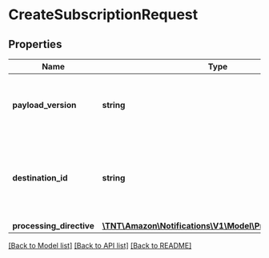# CreateSubscriptionRequest

## Properties
Name | Type | Description | Notes
------------ | ------------- | ------------- | -------------
**payload_version** | **string** | The version of the payload object to be used in the notification. | [optional] 
**destination_id** | **string** | The identifier for the destination where notifications will be delivered. | [optional] 
**processing_directive** | [**\TNT\Amazon\Notifications\V1\Model\ProcessingDirective**](ProcessingDirective.md) |  | [optional] 

[[Back to Model list]](../README.md#documentation-for-models) [[Back to API list]](../README.md#documentation-for-api-endpoints) [[Back to README]](../README.md)



